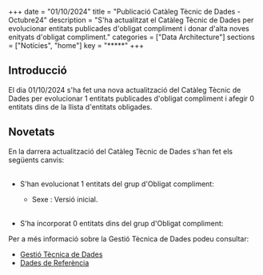 +++ 
date        = "01/10/2024" 
title       = "Publicació Catàleg Tècnic de Dades - Octubre24" 
description = "S'ha actualitzat el Catàleg Tècnic de Dades per evolucionar entitats publicades d'obligat compliment i donar d'alta noves enityats d'obligat compliment." 
categories  = ["Data Architecture"] 
sections    = ["Notícies", "home"] 
key = "*****" 
+++ 

  

## Introducció 

El dia 01/10/2024 s'ha fet una nova actualització del Catàleg Tècnic de Dades per evolucionar 1 entitats publicades d'obligat compliment i afegir 0 entitats dins de la llista d'entitats obligades. 

## Novetats 

En la darrera actualització del Catàleg Tècnic de Dades s'han fet els següents canvis:<br><br> 

- S'han evolucionat 1 entitats del grup d'Obligat compliment:<br> 

  - Sexe : Versió inicial.<br><br>









- S'ha incorporat 0 entitats dins del grup d'Obligat compliment:<br> 





Per a més informació sobre la Gestió Tècnica de Dades podeu consultar: 


* [Gestió Tècnica de Dades](https://canigo.ctti.gencat.cat/plataformes/dadesref/gestiodades/) 
* [Dades de Referència](https://canigo.ctti.gencat.cat/plataformes/dadesref/dadesref/) 